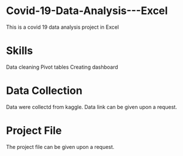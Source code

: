 # Covid-19-Data-Analysis---Excel
This is a covid 19 data analysis project in Excel

# Skills
Data cleaning
Pivot tables
Creating dashboard

# Data Collection
Data were collectd from kaggle. Data link can be given upon a request.

# Project File
The project file can be given upon a request.
